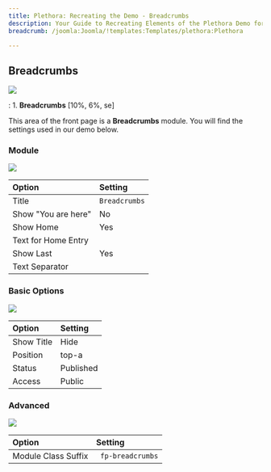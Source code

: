 ```yaml
---
title: Plethora: Recreating the Demo - Breadcrumbs
description: Your Guide to Recreating Elements of the Plethora Demo for Joomla
breadcrumb: /joomla:Joomla/!templates:Templates/plethora:Plethora

---
```


Breadcrumbs
-----

![][demo]

:   1. **Breadcrumbs** [10%, 6%, se]

This area of the front page is a **Breadcrumbs** module. You will find the settings used in our demo below.

### Module

![][demo2]

| Option              | Setting       |
| :---------          | :---------    |
| Title               | `Breadcrumbs` |
| Show "You are here" | No            |
| Show Home           | Yes           |
| Text for Home Entry |               |
| Show Last           | Yes           |
| Text Separator      |               |

### Basic Options

![][demo3]

| Option              | Setting       |
| :---------          | :---------    |
| Show Title          | Hide          |
| Position            | top-a         |
| Status              | Published     |
| Access              | Public        |

### Advanced

![][demo4]

| Option              | Setting           |
| :----------         | :----------       |
| Module Class Suffix | ` fp-breadcrumbs` |

[demo]: assets/plethora.jpeg
[demo2]: assets/demo_1a.jpeg
[demo3]: assets/demo_1b.jpeg
[demo4]: assets/demo_1c.jpeg
